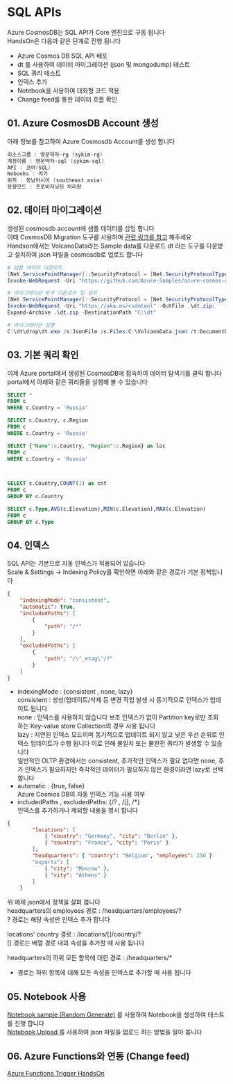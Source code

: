 # SQL APIs
Azure CosmosDB는 SQL API가 Core 엔진으로 구동 됩니다  
HandsOn은 다음과 같은 단계로 진행 됩니다  

- Azure Cosmos DB SQL API 배포
- dt 를 사용하여 데이터 마이그레이션 (json 및 mongodump) 테스트
- SQL 쿼리 테스트
- 인덱스 추가
- Notebook을 사용하여 대화형 코드 적용
- Change feed를 통한 데이터 흐름 확인

## 01. Azure CosmosDB Account 생성
아래 정보를 참고하여 Azure Cosmosdb Account를 생성 합니다
```powershell
리소스그룹 : 영문약자-rg (sykim-rg)
계정이름 : 영문약자-sql (sykim-sql)
API : 코어(SQL)
Nobooks : 켜기
위치 : 동남아시아 (southeast asia)
용량모드 : 프로비저닝된 처리량

```

## 02. 데이터 마이그레이션
생성된 cosmosdb account에 샘플 데이터를 삽입 합니다  
이때 CosmosDB Migration 도구를 사용하며 [관련 링크를 참고](https://docs.microsoft.com/ko-kr/azure/cosmos-db/import-data) 해주세요  
Handson에서는 VolcanoData라는 Sample data를 다운로드 dt 라는 도구를 다운받고 설치하여 json 파일을 cosmosdb로 업로드 합니다  

```powershell
# 샘플 데이터 다운로드
[Net.ServicePointManager]::SecurityProtocol = [Net.SecurityProtocolType]::Tls12
Invoke-WebRequest -Uri "https://github.com/Azure-Samples/azure-cosmos-db-sample-data/blob/master/SampleData/VolcanoData.json" -OutFile C:\VolcanoData.json; 

# 마이그레이션 도구 다운로드 및 설치
[Net.ServicePointManager]::SecurityProtocol = [Net.SecurityProtocolType]::Tls12
Invoke-WebRequest -Uri "https://aka.ms/csdmtool" -OutFile .\dt.zip; 
Expand-Archive .\dt.zip -DestinationPath "C:\dt"

# 마이그레이션 실행
C:\dt\drop\dt.exe /s:JsonFile /s.Files:C:\VolcanoData.json /t:DocumentDBBulk /t.ConnectionString:"AccountEndpoint=<CosmosDB Endpoint>;AccountKey=<CosmosDB Key>;Database=<CosmosDB Database>;" /t.Collection:VolcanoData /t.CollectionThroughput:2500
```

## 03. 기본 쿼리 확인
이제 Azure portal에서 생성된 CosmosDB에 접속하여 데이터 탐색기를 클릭 합니다  
portal에서 아래와 같은 쿼리들을 실행해 볼 수 있습니다  

```sql
SELECT *
FROM c 
WHERE c.Country = 'Russia'

SELECT c.Country, c.Region
FROM c 
WHERE c.Country = 'Russia'

SELECT {"Name":c.Country, "Region":c.Region} as loc
FROM c 
WHERE c.Country = 'Russia'



SELECT c.Country,COUNT(1) as cnt 
FROM c 
GROUP BY c.Country

SELECT c.Type,AVG(c.Elevation),MIN(c.Elevation),MAX(c.Elevation)
FROM c 
GROUP BY c.Type
```

## 04. 인덱스
SQL API는 기본으로 자동 인덱스가 적용되어 있습니다  
Scale & Settings -> Indexing Policy를 확인하면 아래와 같은 경로가 기본 정책입니다  
``` json
{
    "indexingMode": "consistent",  
    "automatic": true,
    "includedPaths": [
        {
            "path": "/*"
        }
    ],
    "excludedPaths": [
        {
            "path": "/\"_etag\"/?"
        }
    ]
}
```
- indexingMode : {consistent , none, lazy}  
consistent : 생성/업데이트/삭제 등 변경 작업 발생 시 동기적으로 인덱스가 업데이트 됩니다  
none : 인덱스를 사용하지 않습니다 보조 인덱스가 없이 Partition key로만 조회 하는 Key-value store Collection의 경우 사용 됩니다  
lazy : 지연된 인덱스 모드이며 동기적으로 업데이트 되지 않고 낮은 우선 순위로 인덱스 업데이트가 수행 됩니다 이로 인해 불일치 또는 불완전 쿼리가 발생할 수 있습니다  
일반적인 OLTP 환경에서는 consistent, 추가적인 인덱스가 필요 없다면 none, 추가 인덱스가 필요하지만 즉각적인 데이터가 필요하지 않은 환경이라면 lazy로 선택 합니다  
- automatic : {true, false}  
Azure Cosmos DB의 자동 인덱스 기능 사용 여부  
- includedPaths , excludedPaths: {/? , /[], /*}  
인덱스를 추가하거나 제외할 내용을 명시 합니다  
```json
{
        "locations": [
            { "country": "Germany", "city": "Berlin" },
            { "country": "France", "city": "Paris" }
        ],
        "headquarters": { "country": "Belgium", "employees": 250 }
        "exports": [
            { "city": "Moscow" },
            { "city": "Athens" }
        ]
    }
```
위 예제 json에서 정책을 살펴 봅니다  
headquarters의 employees 경로 : /headquarters/employees/?  
? 경로는 해당 속성만 인덱스 추가 합니다

locations' country 경로 : /locations/[]/country/?  
[] 경로는 배열 경로 내의 속성을 추가할 때 사용 됩니다  

headquarters의 하위 모든 항목에 대한 경로 : /headquarters/*  
* 경로는 하위 항목에 대해 모든 속성을 인덱스로 추가할 때 사용 됩니다  

## 05. Notebook 사용
[Notebook sample (Random Generate)](Data/Notebooks_SQL01.md) 를 사용하여 Notebook을 생성하여 테스트를 진행 합니다  
[Notebook Upload ](Data/Notebooks_SQL02.md) 를 사용하여 json 파일을 업로드 하는 방법을 알아 봅니다  

## 06. Azure Functions와 연동 (Change feed)
[Azure Functions Trigger HandsOn](FunctionsTrigger.md)